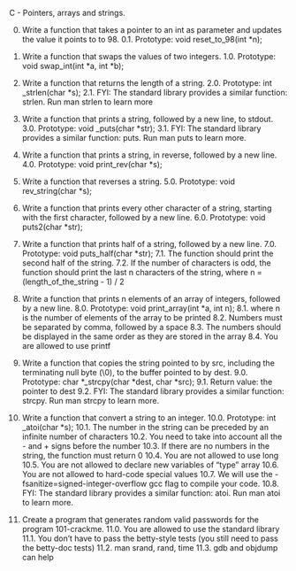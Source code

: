 C - Pointers, arrays and strings.

0. Write a function that takes a pointer to an int as parameter and updates the value it points to to 98.
	0.1. Prototype: void reset_to_98(int *n);

1. Write a function that swaps the values of two integers.
	1.0. Prototype: void swap_int(int *a, int *b);

2. Write a function that returns the length of a string.
	2.0. Prototype: int _strlen(char *s);
	2.1. FYI: The standard library provides a similar function: strlen. Run man strlen to learn more

3. Write a function that prints a string, followed by a new line, to stdout.
	3.0. Prototype: void _puts(char *str);
	3.1. FYI: The standard library provides a similar function: puts. Run man puts to learn more.

4. Write a function that prints a string, in reverse, followed by a new line.
	4.0. Prototype: void print_rev(char *s);

5. Write a function that reverses a string.
	5.0. Prototype: void rev_string(char *s);

6. Write a function that prints every other character of a string, starting with the first character, followed by a new line.
	6.0. Prototype: void puts2(char *str);

7. Write a function that prints half of a string, followed by a new line.
	7.0. Prototype: void puts_half(char *str);
	7.1. The function should print the second half of the string.
	7.2. If the number of characters is odd, the function should print the last n characters of the string, 
		where n = (length_of_the_string - 1) / 2

8. Write a function that prints n elements of an array of integers, followed by a new line.
	8.0. Prototype: void print_array(int *a, int n);
	8.1. where n is the number of elements of the array to be printed
	8.2. Numbers must be separated by comma, followed by a space
	8.3. The numbers should be displayed in the same order as they are stored in the array
	8.4. You are allowed to use printf

9. Write a function that copies the string pointed to by src, including the terminating null byte (\0), 
	to the buffer pointed to by dest.
	9.0. Prototype: char *_strcpy(char *dest, char *src);
	9.1. Return value: the pointer to dest
	9.2. FYI: The standard library provides a similar function: strcpy. Run man strcpy to learn more.

10. Write a function that convert a string to an integer.
	10.0. Prototype: int _atoi(char *s);
	10.1. The number in the string can be preceded by an infinite number of characters
	10.2. You need to take into account all the - and + signs before the number
	10.3. If there are no numbers in the string, the function must return 0
	10.4. You are not allowed to use long
	10.5. You are not allowed to declare new variables of “type” array
	10.6. You are not allowed to hard-code special values
	10.7. We will use the -fsanitize=signed-integer-overflow gcc flag to compile your code.
	10.8. FYI: The standard library provides a similar function: atoi. Run man atoi to learn more.

11. Create a program that generates random valid passwords for the program 101-crackme.
	11.0. You are allowed to use the standard library
	11.1. You don’t have to pass the betty-style tests (you still need to pass the betty-doc tests)
	11.2. man srand, rand, time
	11.3. gdb and objdump can help
